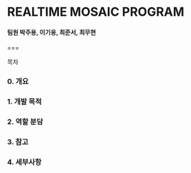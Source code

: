 # REALTIME MOSAIC PROGRAM
#### 팀원   박주용, 이기웅, 최준서, 최무현

===

목차


### 0. 개요


### 1. 개발 목적


### 2. 역할 분담


### 3. 참고


### 4. 세부사항

